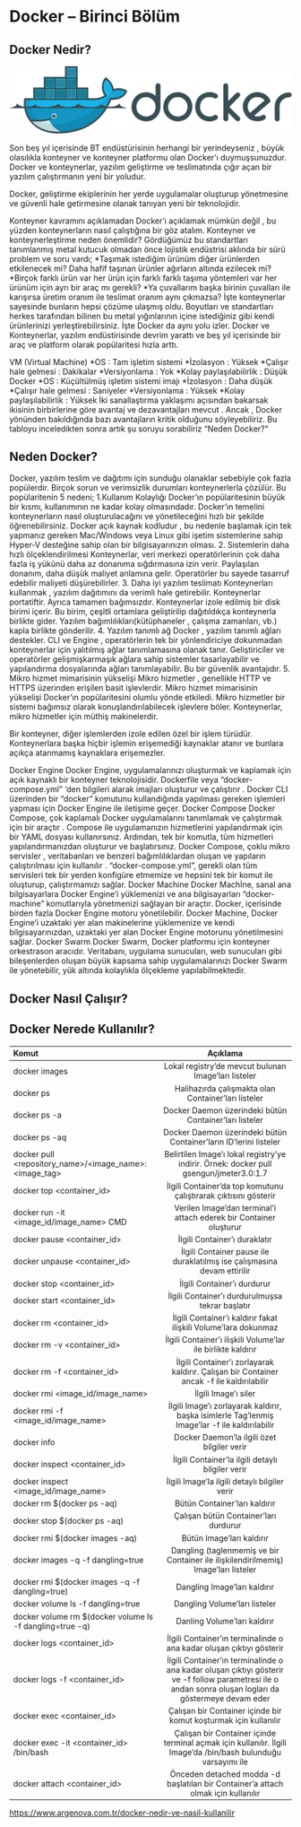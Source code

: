 # Docker – Birinci Bölüm

## Docker Nedir?

![image](https://github.com/mrtyildiz/Blog-Post/blob/main/Docker/img/Docker_logo.svg.png)

Son beş yıl içerisinde BT endüstürisinin herhangi bir yerindeyseniz , büyük olasılıkla konteyner ve konteyner platformu olan Docker’ı duymuşsunuzdur. Docker ve konteynerlar, yazılım geliştirme ve teslimatında çığır açan bir yazılım çalıştırmanın yeni bir yoludur.
 
Docker, geliştirme ekiplerinin her yerde uygulamalar oluşturup yönetmesine ve güvenli hale getirmesine olanak tanıyan yeni bir teknolojidir.
 
Konteyner kavramını açıklamadan Docker’ı açıklamak mümkün değil , bu yüzden konteynerların nasıl çalıştığına bir göz atalım.
Konteyner ve konteynerleştirme neden önemlidir?
Gördüğümüz bu standartları tanımlanmış metal kutucuk olmadan önce lojistik endüstrisi aklında bir sürü problem ve soru vardı;
*Taşımak istediğim ürünüm diğer ürünlerden etkilenecek mi? Daha hafif taşınan ürünler ağırların altında ezilecek mi?
*Birçok farklı ürün var her ürün için farklı farklı taşıma yöntemleri var her ürünüm için ayrı bir araç mı gerekli?
*Ya çuvallarım başka birinin çuvalları ile karışırsa üretim oranım ile teslimat oranım aynı çıkmazsa?
İşte konteynerlar sayesinde bunların hepsi çözüme ulaşmış oldu. Boyutları ve standartları herkes tarafından bilinen bu metal yığınlarının içine istediğiniz gibi kendi ürünlerinizi yerleştirebilirsiniz. İşte Docker da aynı yolu izler.
Docker ve Konteynerlar, yazılım endüstirisinde devrim yarattı ve beş yıl içerisinde bir araç ve platform olarak popülaritesi hızla arttı.

VM (Virtual Machine)
*OS : Tam işletim sistemi
*İzolasyon : Yüksek
*Çalışır hale gelmesi : Dakikalar
*Versiyonlama : Yok
*Kolay paylaşılabilirlik : Düşük
Docker
*OS : Küçültülmüş işletim sistemi imajı
*İzolasyon : Daha düşük
*Çalışır hale gelmesi : Saniyeler
*Versiyonlama : Yüksek
*Kolay paylaşılabilirlik : Yüksek
İki sanallaştırma yaklaşımı açısından bakarsak ikisinin birbirlerine göre avantaj ve dezavantajları mevcut . Ancak , Docker yönünden bakıldığında bazı avantajların kritik olduğunu söyleyebiliriz. 
Bu tabloyu inceledikten sonra artık şu soruyu sorabiliriz “Neden Docker?"

## Neden Docker?
Docker, yazılım teslim ve dağıtımı için sunduğu olanaklar sebebiyle çok fazla popülerdir. Birçok sorun ve verimsizlik durumları konteynerlerla çözülür.
Bu popülaritenin 5 nedeni;
1.Kullanım Kolaylığı
Docker’ın popülaritesinin büyük bir kısmı, kullanımının ne kadar kolay olmasındadır. Docker’ın temelini konteynerların nasıl oluşturulacağını ve yönetileceğini hızlı bir şekilde öğrenebilirsiniz. Docker açık kaynak kodludur , bu nedenle başlamak için tek yapmanız gereken Mac/Windows veya Linux gibi işetim sistemlerine sahip Hyper-V desteğine sahip olan bir bilgisayarınızın olması.
2. Sistemlerin daha hızlı ölçeklendirilmesi
Konteynerlar, veri merkezi operatörlerinin çok daha fazla iş yükünü daha az donanıma sığdırmasına izin verir. Paylaşılan donanım, daha düşük maliyet anlamına gelir. Operatörler bu sayede tasarruf edebilir maliyeti düşürebilirler.
3. Daha iyi yazılım teslimatı
Konteynerları kullanmak , yazılım dağıtımını da verimli hale getirebilir. Konteynerlar portatiftir. Ayrıca tamamen bağımsızdır. Konteynerlar izole edilmiş bir disk birimi içerir. Bu birim, çeşitli ortamlara geliştirilip dağıtıldıkça konteynerla birlikte gider. Yazılım bağımlılıkları(kütüphaneler , çalışma zamanları, vb.) kapla birlikte
gönderilir.
4. Yazılım tanımlı ağ
Docker , yazılım tanımlı ağları destekler. CLI ve Engine , operatörlerin tek bir yönlendiriciye dokunmadan konteynerlar için yalıtılmış ağlar tanımlamasına olanak tanır. Geliştiriciler ve operatörler gelişmişkarmaşık ağlara sahip sistemler tasarlayabilir ve yapılandırma dosyalarında ağları tanımlayabilir. Bu bir güvenlik avantajıdır.
5. Mikro hizmet mimarisinin yükselişi
Mikro hizmetler , genellikle HTTP ve HTTPS üzerinden erişilen basit işlevlerdir. Mikro hizmet mimarisinin yükselişi Docker’ın popülaritesini olumlu yönde etkiledi. Mikro hizmetler bir sistemi bağımsız olarak konuşlandırılabilecek işlevlere böler. Konteynerlar, mikro hizmetler için müthiş makinelerdir.
 
Bir konteyner, diğer işlemlerden izole edilen özel bir işlem türüdür. Konteynerlara başka hiçbir işlemin erişemediği kaynaklar atanır ve bunlara açıkça atanmamış kaynaklara erişemezler.

Docker Engine
Docker Engine, uygulamalarınızı oluşturmak ve kaplamak için açık kaynaklı bir konteyner teknolojisidir. Dockerfile veya “docker-compose.yml” ‘den bilgileri alarak imajları oluşturur ve çalıştırır . Docker CLI üzerinden bir “docker” komutunu kullandığında yapılması gereken işlemleri yapması için Docker Engine ile iletişime geçer.
Docker Compose
Docker Compose, çok kaplamalı Docker uygulamalarını tanımlamak ve çalıştırmak için bir araçtır . Compose ile uygulamanızın hizmetlerini yapılandırmak için bir YAML dosyası kullanırsınız. Ardından, tek bir komutla, tüm hizmetleri yapılandırmanızdan oluşturur ve başlatırsınız. Docker Compose, çoklu mikro servisler , veritabanları ve benzeri bağımlılıklardan oluşan ve yapıların çalıştırılması için kullanılır . “docker-compose.yml”, gerekli olan tüm servisleri tek bir yerden konfigüre etmemize ve hepsini tek bir komut ile oluşturup, çalıştırmamızı sağlar.
Docker Machine
Docker Machİne, sanal ana bilgisayarlara Docker Engine’i yüklemenizi ve ana bilgisayarları “docker-machine” komutlarıyla yönetmenizi sağlayan bir araçtır. Docker, içerisinde birden fazla Docker Engine motoru yönetilebilir. Docker Machine, Docker Engine’i uzaktaki yer alan makinelerine yüklemenize ve kendi bilgisayarınızdan, uzaktaki yer alan Docker Engine motorunu yönetilmesini sağlar.
Docker Swarm
Docker Swarm, Docker platformu için konteyner orkestrason aracıdır. Veritabanı, uygulama sunucuları, web sunucuları gibi bileşenlerden oluşan büyük kapsama sahip uygulamalarınızı Docker Swarm ile yönetebilir, yük altında kolaylıkla ölçekleme yapılabilmektedir.

## Docker Nasıl Çalışır?
## Docker Nerede Kullanılır?

| 	 Komut       | Açıklama     |
| :------------- | :----------: |
|  docker images | Lokal registry’de mevcut bulunan Image’ları listeler  |
| docker ps	     | Halihazırda çalışmakta olan Container’ları listeler |
|docker ps -a|Docker Daemon üzerindeki bütün Container’ları listeler|
|docker ps -aq|Docker Daemon üzerindeki bütün Container’ların ID’lerini listeler|
|docker pull <repository_name>/<image_name>:<image_tag>|Belirtilen Image’ı lokal registry’ye indirir. Örnek: docker pull gsengun/jmeter3.0:1.7|
|docker top <container_id>|İlgili Container’da top komutunu çalıştırarak çıktısını gösterir|
|docker run -it <image_id/image_name> CMD|Verilen Image’dan terminal’i attach ederek bir Container oluşturur|
|docker pause <container_id>|İlgili Container’ı duraklatır|
|docker unpause <container_id>|İlgili Container pause ile duraklatılmış ise çalışmasına devam ettirilir|
|docker stop <container_id>|İlgili Container’ı durdurur|
|docker start <container_id>|İlgili Container’ı durdurulmuşsa tekrar başlatır|
|docker rm <container_id>|İlgili Container’ı kaldırır fakat ilişkili Volume’lara dokunmaz|
|docker rm -v <container_id>|İlgili Container’ı ilişkili Volume’lar ile birlikte kaldırır|
|docker rm -f <container_id>|İlgili Container’ı zorlayarak kaldırır. Çalışan bir Container ancak -f ile kaldırılabilir|
|docker rmi <image_id/image_name>|İlgili Image’ı siler|
|docker rmi -f <image_id/image_name>|İlgili Image’ı zorlayarak kaldırır, başka isimlerle Tag’lenmiş Image’lar -f ile kaldırılabilir|
|docker info|Docker Daemon’la ilgili özet bilgiler verir|
|docker inspect <container_id>|İlgili Container’la ilgili detaylı bilgiler verir|
|docker inspect <image_id/image_name>|İlgili Image’la ilgili detaylı bilgiler verir|
|docker rm $(docker ps -aq)|Bütün Container’ları kaldırır|
|docker stop $(docker ps -aq)|	Çalışan bütün Container’ları durdurur|
|docker rmi $(docker images -aq)|	Bütün Image’ları kaldırır|
|docker images -q -f dangling=true|Dangling (taglenmemiş ve bir Container ile ilişkilendirilmemiş) Image’ları listeler|
|docker rmi $(docker images -q -f dangling=true)|Dangling Image’ları kaldırır|
|docker volume ls -f dangling=true|Dangling Volume’ları listeler|
|docker volume rm $(docker volume ls -f dangling=true -q)|Danling Volume’ları kaldırır|
|docker logs <container_id>|İlgili Container’ın terminalinde o ana kadar oluşan çıktıyı gösterir|
|docker logs -f <container_id>|	İlgili Container’ın terminalinde o ana kadar oluşan çıktıyı gösterir ve -f follow parametresi ile o andan sonra oluşan logları da göstermeye devam eder|
|docker exec <container_id> <command>|Çalışan bir Container içinde bir komut koşturmak için kullanılır|
|docker exec -it <container_id> /bin/bash|Çalışan bir Container içinde terminal açmak için kullanılır. İlgili Image’da /bin/bash bulunduğu varsayımı ile|
|docker attach <container_id>|Önceden detached modda -d başlatılan bir Container’a attach olmak için kullanılır|

https://www.argenova.com.tr/docker-nedir-ve-nasil-kullanilir
